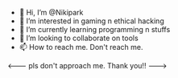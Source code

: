 - 👋 Hi, I’m @Nikipark
- 👀 I’m interested in gaming n ethical hacking
- 🌱 I’m currently learning programming n stuffs
- 💞️ I’m looking to collaborate on tools
- 📫 How to reach me. Don't reach me.

<--- pls don't approach me. Thank you!! --->
